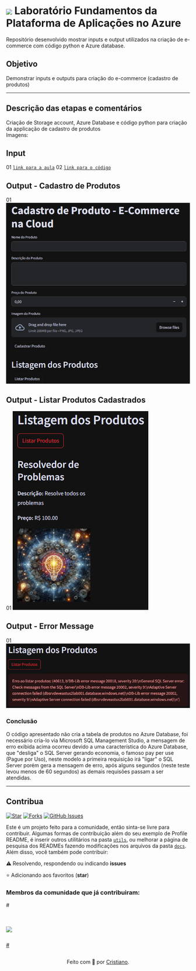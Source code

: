 <h1>
    <a href="https://www.dio.me/">
     <img align="center" width="40px" src="https://hermes.digitalinnovation.one/assets/diome/logo-minimized.png"></a>
    <span> Laboratório Fundamentos da Plataforma de Aplicações no Azure </span>
</h1>

Repositório desenvolvido mostrar inputs e output utilizados na criação de e-commerce com código python e Azure database.

## Objetivo
Demonstrar inputs e outputs para criação do e-commerce (cadastro de produtos)

---
## Descrição das etapas e comentários
Criação de Storage account, Azure Database e código python para criação da applicação de cadastro de produtos <br>
Imagens:

## Input
01 [`link para a aula`](https://web.dio.me/lab/armazenando-dados-de-um-e-commerce-na-cloud/learning/d13fd745-0321-452d-8236-0c3c65948b98?back=/track/microsoft-azure-cloud-native)
02 [`link para o código`](https://github.com/digitalinnovationone/Microsoft_Application_Platform/tree/main/Labs/Lab01)

## Output - Cadastro de Produtos
01 ![Cadastro de Produtos](https://github.com/CrisMach/Plataforma-de-Aplicacoes-Azure/blob/main/output/Cadastro.png?raw=true)

## Output - Listar Produtos Cadastrados
01 ![Listar Produtos](https://github.com/CrisMach/Plataforma-de-Aplicacoes-Azure/blob/main/output/consulta-produtos.png?raw=true)

## Output - Error Message
01 ![Erro ao Cadastrar/Listar Produtos](https://github.com/CrisMach/Plataforma-de-Aplicacoes-Azure/blob/main/output/dbserver-error.png?raw=true)

### Conclusão
O código apresentado não cria a tabela de produtos no Azure Database, foi necessário cria-lo via Microsoft SQL Management Studio, a mensagem de erro exibida acima ocorreu devido a uma característica do Azure Database, que "desliga" o SQL Server gerando economia, o famoso pay per use (Pague por Uso), neste modelo a primeira requisição irá "ligar" o SQL Server porém gera a mensagem de erro, após alguns segundos (neste teste levou menos de 60 segundos) as demais requisões passam a ser atendidas.

---

## Contribua
[![Star](https://img.shields.io/github/stars/digitalinnovationone/dio-lab-open-source?style=social)](https://github.com/digitalinnovationone/dio-lab-open-source/stargazers)
[![Forks](https://img.shields.io/github/forks/digitalinnovationone/dio-lab-open-source?style=social)](https://github.com/digitalinnovationone/dio-lab-open-source/forks)
[![GitHub Issues](https://img.shields.io/github/issues/digitalinnovationone/dio-lab-open-source?style=social)](https://github.com/digitalinnovationone/dio-lab-open-source/issues/)

 Este é um projeto feito para a comunidade, então sinta-se livre para contribuir. Algumas formas de contribuição além do seu exemplo de Profile README, é inserir outros utilitários na pasta [`utils`](https://github.com/digitalinnovationone/dio-lab-open-source/tree/main/utils), ou melhorar a página de pesquisa dos READMEs fazendo modificações nos arquivos da pasta [`docs`](https://github.com/digitalinnovationone/dio-lab-open-source/tree/main/docs).
<br>
 Além disso, você também pode contribuir:
 
⚠️ Resolvendo, respondendo ou indicando **issues**

⭐ Adicionando aos favoritos (**star**) 

### Membros da comunidade que já contribuiram:
#<a href="https://github.com/digitalinnovationone/dio-lab-open-source/graphs/contributors">
#  <img src="https://contrib.rocks/image?repo=digitalinnovationone/dio-lab-open-source"/>
#</a>

##
<div align="center">Feito com 💙 por <a href="https://github.com/elidianaandrade">Cristiano</a>.</div>
